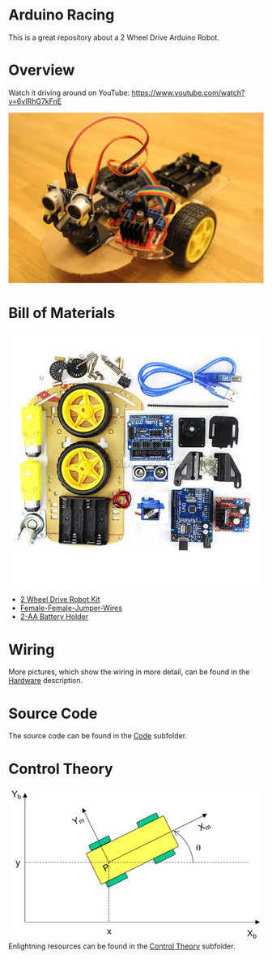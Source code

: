 # Arduino Racing
This is a great repository about a 2 Wheel Drive Arduino Robot.

# Overview
Watch it driving around on YouTube: https://www.youtube.com/watch?v=6vIRhG7kFnE

![Pic0](https://github.com/DeepThoughtZero/ArduinoRacing/blob/master/Hardware/Arduino_2WD_Robot_Wiring0.jpg)

# Bill of Materials
![PicKit](https://github.com/DeepThoughtZero/ArduinoRacing/blob/master/Hardware/Arduino_2WD_Robot_Kit.jpg)
* [2 Wheel Drive Robot Kit](https://www.ebay.de/itm/2WD-Robot-Motor-Smart-Car-Auto-Chassis-Roboter-Kit-Speed-Encoder-fuer-Arduino-/272486453430)
* [Female-Female-Jumper-Wires](https://www.amazon.de/dp/B00NBO4F76)
* [2-AA Battery Holder](https://www.amazon.de/dp/B004ANLJOY )

# Wiring
More pictures, which show the wiring in more detail, can be found in the [Hardware](https://github.com/DeepThoughtZero/ArduinoRacing/blob/master/Hardware/Hardware.md) description.

# Source Code
The source code can be found in the [Code](https://github.com/DeepThoughtZero/ArduinoRacing/tree/master/src) subfolder.

# Control Theory
![PicTheory](https://github.com/DeepThoughtZero/ArduinoRacing/blob/master/ControlTheory/ControlTheory.png)
Enlightning resources can be found in the [Control Theory](https://github.com/DeepThoughtZero/ArduinoRacing/tree/master/ControlTheory) subfolder.
